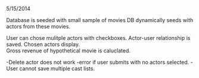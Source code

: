 5/15/2014

Database is seeded with small sample of movies
DB dynamically seeds with actors from these movies.

User can chose mulitple actors with checkboxes.
Actor-user relationship is saved.
Chosen actors display.  
Gross revenue of hypothetical movie is caluclated.

-Delete actor does not work
-error if user submits with no actors selected.
-User cannot save multiple cast lists.